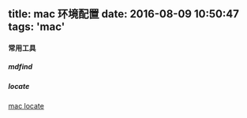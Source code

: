 title: mac 环境配置
date: 2016-08-09 10:50:47
tags: 'mac'
---

#### 常用工具

##### mdfind

##### locate 

[mac locate][1]




[1]:http://www.tuicool.com/articles/QNjQRvr "mac locate"